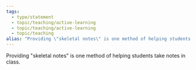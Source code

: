 ```yaml
---
tags:
  - type/statement
  - topic/teaching/active-learning
  - topic/teaching/active-learning
  - topic/teaching
alias: "Providing \"skeletal notes\" is one method of helping students take notes in class."
---
```

Providing "skeletal notes" is one method of helping students take notes in class. 
